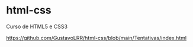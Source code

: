 # html-css
 Curso de HTML5 e CSS3

https://github.com/GustavoLRR/html-css/blob/main/Tentativas/index.html
